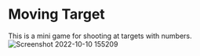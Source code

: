 # Moving Target
This is a mini game for shooting at targets with numbers.
![Screenshot 2022-10-10 155209](https://user-images.githubusercontent.com/112943652/194871139-b66ce096-306f-4cdc-855c-a58087c8f2c3.png)
